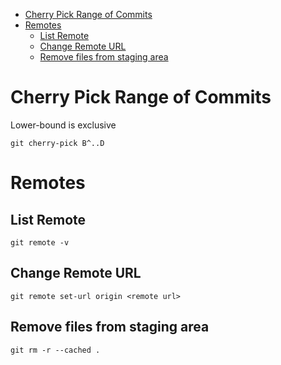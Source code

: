 - [Cherry Pick Range of Commits](#cherry-pick-range-of-commits)
- [Remotes](#remotes)
  - [List Remote](#list-remote)
  - [Change Remote URL](#change-remote-url)
  - [Remove files from staging area](#remove-files-from-staging-area)

# Cherry Pick Range of Commits

Lower-bound is exclusive

```
git cherry-pick B^..D
```


# Remotes

## List Remote
```
git remote -v
```

## Change Remote URL
```
git remote set-url origin <remote url>
```

## Remove files from staging area
```
git rm -r --cached .
```